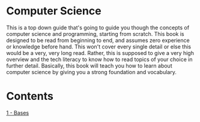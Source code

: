 # Computer Science

This is a top down guide that's going to guide you though the concepts of computer science and programming, starting from scratch. This book is designed to be read from beginning to end, and assumes zero experience or knowledge before hand. This won't cover every single detail or else this would be a very, very long read. Rather, this is supposed to give a very high overview and the tech literacy to know how to read topics of your choice in further detail. Basically, this book will teach you how to learn about computer science by giving you a strong foundation and vocabulary.

# Contents
[1 - Bases](Chapters/1.Bases.md)